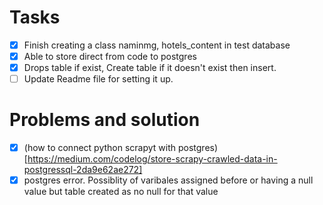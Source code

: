 # Tasks

- [x] Finish creating a class naminmg, hotels_content in test database
- [x] Able to store direct from code to postgres
- [x] Drops table if exist, Create table if it doesn't exist then insert.
- [ ] Update Readme file for setting it up.

# Problems and solution

- [x] (how to connect python scrapyt with postgres)[https://medium.com/codelog/store-scrapy-crawled-data-in-postgressql-2da9e62ae272]
- [x] postgres error. Possiblity of varibales assigned before or having a null value but table created as no null for that value
